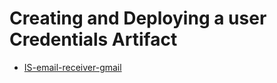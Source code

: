 # Creating and Deploying a user Credentials Artifact



* [IS-email-receiver-gmail](https://community.sap.com/t5/technology-blogs-by-members/sap-integration-suite-imap-and-smtp-connection-to-gmail-with-oauth2/ba-p/13891651)
